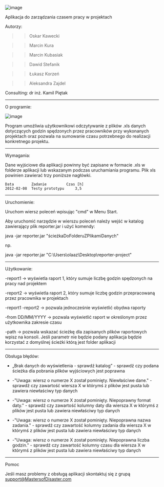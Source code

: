 ![image](https://user-images.githubusercontent.com/77232984/123149850-0292f100-d462-11eb-9f55-f8622f9feac8.png)

 
  Aplikacja do zarządzania czasem pracy w projektach

Autorzy: 
>>Oskar Kawecki 

>>Marcin Kura
 
>>Marcin Kubasiak 

>>Dawid Stefanik 

>>Łukasz Korzeń 

>>Aleksandra Zajdel


Consulting: dr inż. Kamil Piętak
________________________________________

O programie:

![image](https://user-images.githubusercontent.com/77232984/123150174-5a315c80-d462-11eb-8c1b-ab9c92d7a85e.png)


Program umożliwia użytkownikowi odczytywanie z plików .xls danych dotyczących godzin spędzonych przez pracowników przy wykonanych projektach oraz pozwala na sumowanie czasu potrzebnego do realizacji konkretnego projektu.
 ________________________________________

Wymagania:

Dane wyjściowe dla aplikacji powinny być zapisane w formacie .xls w folderze aplikacji lub wskazanym podczas uruchamiania programu. Plik xls powinien zawierać trzy poniższe nagłówki.

	Data		Zadanie		  	Czas [h]
	2012-02-08	Testy prototypu		3,5


________________________________________

Uruchomienie:

Uruchom wiersz poleceń wpisując "cmd" w Menu Start.

Aby uruchomić narzędzie  w wierszu poleceń należy wejść w katalog zawierający plik reporter.jar i użyć komendy:

java -jar reporter.jar "ścieżkaDoFolderuZPlikamiDanych"

np.

java -jar reporter.jar "C:\Users\olaaz\Desktop\reporter-project"
________________________________________

Użytkowanie:

-report1 -> wyświetla raport 1, który sumuje liczbę godzin spędzonych na pracy nad projektem

-report2 -> wyświetla raport 2, który sumuje liczbę godzin przepracowaną przez pracownika w projektach

-report1 -report2 -> pozwala jednocześnie wyświetlić obydwa raporty

-from DD/MM/YYYY -> pozwala wyświetlić raport w określonym przez użytkownika zakresie czasu

-path -> pozwala wskazać ścieżkę dla zapisanych plików raportowych wpisz na konsoli. Jeśli parametr nie będzie podany aplikacja będzie korzystać z domyślnej ścieżki którą jest folder aplikacji
________________________________________

Obsługa błędów:

-	„Brak danych do wyświetlenia - sprawdź katalog” - sprawdź czy podana ścieżka dla pobrania plików wyjściowych jest poprawna 

-	-"Uwaga: wiersz o numerze X został pominięty. Niewłaściwe dane." - sprawdź czy zawartość wiersza X w którymś z plików jest pusta lub zawiera niewłaściwy typ danych

-	-"Uwaga: wiersz o numerze X został pominięty.  Niepoprawny format daty." - sprawdź czy zawartość kolumny daty dla wiersza X w którymś z plików jest pusta lub zawiera niewłaściwy typ danych

-	-"Uwaga: wiersz o numerze X został pominięty.  Niepoprawna nazwa zadania." - sprawdź czy zawartość kolumny zadania dla wiersza X w którymś z plików jest pusta lub zawiera niewłaściwy typ danych

-	-"Uwaga: wiersz o numerze X został pominięty.  Niepoprawna liczba godzin." - sprawdź czy zawartość kolumny czasu dla wiersza X w którymś z plików jest pusta lub zawiera niewłaściwy typ danych


________________________________________

Pomoc

Jeśli masz problemy z obsługą aplikacji skontaktuj się z grupą support@MastersofDisaster.com

